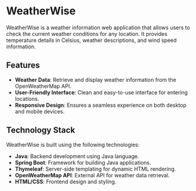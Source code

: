 # WeatherWise

WeatherWise is a weather information web application that allows users to check the current weather conditions for any location. It provides temperature details in Celsius, weather descriptions, and wind speed information.

## Features

- **Weather Data**: Retrieve and display weather information from the OpenWeatherMap API.
- **User-Friendly Interface**: Clean and easy-to-use interface for entering locations.
- **Responsive Design**: Ensures a seamless experience on both desktop and mobile devices.

## Technology Stack

WeatherWise is built using the following technologies:

- **Java**: Backend development using Java language.
- **Spring Boot**: Framework for building Java applications.
- **Thymeleaf**: Server-side templating for dynamic HTML rendering.
- **OpenWeatherMap API**: External API for weather data retrieval.
- **HTML/CSS**: Frontend design and styling.


